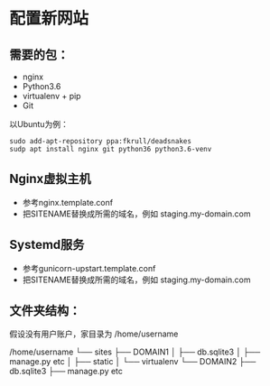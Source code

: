 配置新网站
====================

## 需要的包：

* nginx
* Python3.6
* virtualenv + pip
* Git

以Ubuntu为例：

    sudo add-apt-repository ppa:fkrull/deadsnakes
    sudp apt install nginx git python36 python3.6-venv

## Nginx虚拟主机

* 参考nginx.template.conf
* 把SITENAME替换成所需的域名，例如 staging.my-domain.com

## Systemd服务

* 参考gunicorn-upstart.template.conf
* 把SITENAME替换成所需的域名，例如 staging.my-domain.com

## 文件夹结构：
假设没有用户账户，家目录为 /home/username

/home/username └── sites    ├── DOMAIN1    │ ├── db.sqlite3    │ ├── manage.py etc    │ ├── static    │ └── virtualenv    └── DOMAIN2    ├── db.sqlite3    ├── manage.py etc